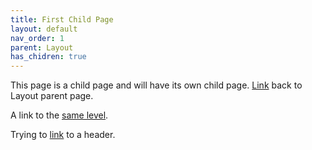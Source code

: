 ```yaml
---
title: First Child Page
layout: default
nav_order: 1
parent: Layout
has_chidren: true
---
```

 This page is a child page and will have its own child page. [Link](/docs/layout/layout.md) back to Layout parent page.

 A link to the [same level](/docs/layout/subcategory/child-2.md). 

 Trying to [link](../layout.md#layout-header) to a header. 